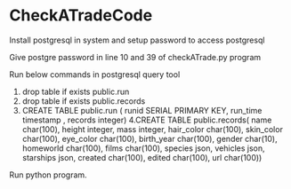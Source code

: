 # CheckATradeCode

Install postgresql in system and setup password to access postgresql

Give postgre password in line 10 and 39 of checkATrade.py program

Run below commands in postgresql query tool

1. drop table if exists public.run
2. drop table if exists public.records
3. CREATE TABLE public.run
                     (
                         runid SERIAL PRIMARY KEY,
                         run_time timestamp	,
                         records integer)
 4.CREATE TABLE public.records(
                     name char(100),
                     height integer,
                     mass integer,
                     hair_color char(100),
                     skin_color char(100),
                     eye_color char(100),
                     birth_year char(100),
                     gender char(10),
                     homeworld char(100),
                     films char(100),
                     species json,
                     vehicles json,
                     starships json,
                     created char(100),
                     edited char(100),
                     url char(100))

Run python program.
